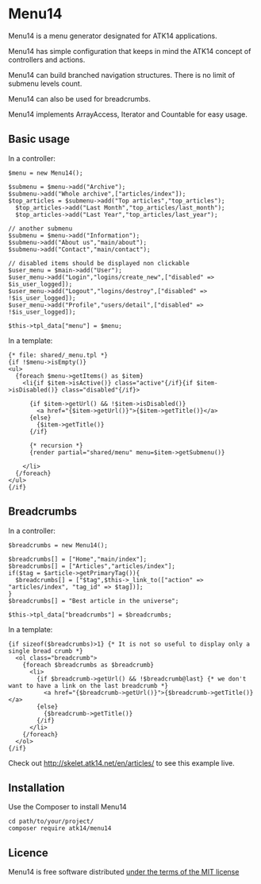 Menu14
======

Menu14 is a menu generator designated for ATK14 applications.

Menu14 has simple configuration that keeps in mind the ATK14 concept of controllers and actions.

Menu14 can build branched navigation structures. There is no limit of submenu levels count.

Menu14 can also be used for breadcrumbs.

Menu14 implements ArrayAccess, Iterator and Countable for easy usage.

Basic usage
-----------

In a controller:

    $menu = new Menu14();

    $submenu = $menu->add("Archive");
    $submenu->add("Whole archive",["articles/index"]);
    $top_articles = $submenu->add("Top articles","top_articles");
      $top_articles->add("Last Month","top_articles/last_month");
      $top_articles->add("Last Year","top_articles/last_year");

    // another submenu
    $submenu = $menu->add("Information");
    $submenu->add("About us","main/about");
    $submenu->add("Contact","main/contact");

    // disabled items should be displayed non clickable
    $user_menu = $main->add("User");
    $user_menu->add("Login","logins/create_new",["disabled" => $is_user_logged]);
    $user_menu->add("Logout","logins/destroy",["disabled" => !$is_user_logged]);
    $user_menu->add("Profile","users/detail",["disabled" => !$is_user_logged]);

    $this->tpl_data["menu"] = $menu;

In a template:

    {* file: shared/_menu.tpl *}
    {if !$menu->isEmpty()}
    <ul>
      {foreach $menu->getItems() as $item}
        <li{if $item->isActive()} class="active"{/if}{if $item->isDisabled()} class="disabled"{/if}>

          {if $item->getUrl() && !$item->isDisabled()}
            <a href="{$item->getUrl()}">{$item->getTitle()}</a>
          {else}
            {$item->getTitle()}  
          {/if}

          {* recursion *}
          {render partial="shared/menu" menu=$item->getSubmenu()}
                                                                            
        </li>
      {/foreach}
    </ul>
    {/if}

Breadcrumbs
-----------

In a controller:

    $breadcrumbs = new Menu14();

    $breadcrumbs[] = ["Home","main/index"];
    $breadcrumbs[] = ["Articles","articles/index"];
    if($tag = $article->getPrimaryTag()){
      $breadcrumbs[] = ["$tag",$this->_link_to(["action" => "articles/index", "tag_id" => $tag])];
    }
    $breadcrumbs[] = "Best article in the universe";

    $this->tpl_data["breadcrumbs"] = $breadcrumbs;

In a template:

    {if sizeof($breadcrumbs)>1} {* It is not so useful to display only a single bread crumb *}
      <ol class="breadcrumb">
        {foreach $breadcrumbs as $breadcrumb}
          <li>
            {if $breadcrumb->getUrl() && !$breadcrumb@last} {* we don't want to have a link on the last breadcrumb *}
              <a href="{$breadcrumb->getUrl()}">{$breadcrumb->getTitle()}</a>
            {else}
              {$breadcrumb->getTitle()}
            {/if}
          </li>
        {/foreach}
      </ol>
    {/if}

Check out http://skelet.atk14.net/en/articles/ to see this example live. 

Installation
------------

Use the Composer to install Menu14

    cd path/to/your/project/
    composer require atk14/menu14

Licence
-------

Menu14 is free software distributed [under the terms of the MIT license](http://www.opensource.org/licenses/mit-license)

<!-- vim: et:ts=2 -->
